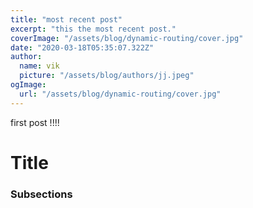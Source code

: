 ```yaml
---
title: "most recent post"
excerpt: "this the most recent post."
coverImage: "/assets/blog/dynamic-routing/cover.jpg"
date: "2020-03-18T05:35:07.322Z"
author:
  name: vik
  picture: "/assets/blog/authors/jj.jpeg"
ogImage:
  url: "/assets/blog/dynamic-routing/cover.jpg"
---
```


first post !!!!

# Title

### Subsections

